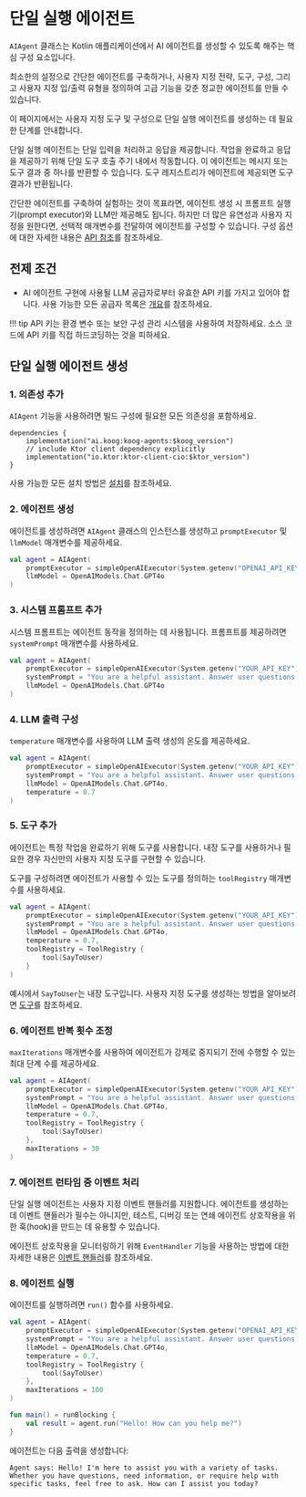 # 단일 실행 에이전트

`AIAgent` 클래스는 Kotlin 애플리케이션에서 AI 에이전트를 생성할 수 있도록 해주는 핵심 구성 요소입니다.

최소한의 설정으로 간단한 에이전트를 구축하거나, 사용자 지정 전략, 도구, 구성, 그리고 사용자 지정 입/출력 유형을 정의하여 고급 기능을 갖춘 정교한 에이전트를 만들 수 있습니다.

이 페이지에서는 사용자 지정 도구 및 구성으로 단일 실행 에이전트를 생성하는 데 필요한 단계를 안내합니다.

단일 실행 에이전트는 단일 입력을 처리하고 응답을 제공합니다.
작업을 완료하고 응답을 제공하기 위해 단일 도구 호출 주기 내에서 작동합니다.
이 에이전트는 메시지 또는 도구 결과 중 하나를 반환할 수 있습니다.
도구 레지스트리가 에이전트에 제공되면 도구 결과가 반환됩니다.

간단한 에이전트를 구축하여 실험하는 것이 목표라면, 에이전트 생성 시 프롬프트 실행기(prompt executor)와 LLM만 제공해도 됩니다.
하지만 더 많은 유연성과 사용자 지정을 원한다면, 선택적 매개변수를 전달하여 에이전트를 구성할 수 있습니다.
구성 옵션에 대한 자세한 내용은 [API 참조](https://api.koog.ai/agents/agents-core/ai.koog.agents.core.agent/-a-i-agent/-a-i-agent.html)를 참조하세요.

## 전제 조건

- AI 에이전트 구현에 사용될 LLM 공급자로부터 유효한 API 키를 가지고 있어야 합니다. 사용 가능한 모든 공급자 목록은 [개요](index.md)를 참조하세요.

!!! tip
    API 키는 환경 변수 또는 보안 구성 관리 시스템을 사용하여 저장하세요.
    소스 코드에 API 키를 직접 하드코딩하는 것을 피하세요.

## 단일 실행 에이전트 생성

### 1. 의존성 추가

`AIAgent` 기능을 사용하려면 빌드 구성에 필요한 모든 의존성을 포함하세요.

```
dependencies {
    implementation("ai.koog:koog-agents:$koog_version")
    // include Ktor client dependency explicitly
    implementation("io.ktor:ktor-client-cio:$ktor_version")
}
```

사용 가능한 모든 설치 방법은 [설치](index.md#installation)를 참조하세요.

### 2. 에이전트 생성

에이전트를 생성하려면 `AIAgent` 클래스의 인스턴스를 생성하고 `promptExecutor` 및 `llmModel` 매개변수를 제공하세요.

<!--- INCLUDE
import ai.koog.agents.core.agent.AIAgent
import ai.koog.prompt.executor.clients.openai.OpenAIModels
import ai.koog.prompt.executor.llms.all.simpleOpenAIExecutor
-->
```kotlin
val agent = AIAgent(
    promptExecutor = simpleOpenAIExecutor(System.getenv("OPENAI_API_KEY")),
    llmModel = OpenAIModels.Chat.GPT4o
)
```
<!--- KNIT example-single-run-01.kt -->

### 3. 시스템 프롬프트 추가

시스템 프롬프트는 에이전트 동작을 정의하는 데 사용됩니다. 프롬프트를 제공하려면 `systemPrompt` 매개변수를 사용하세요.

<!--- INCLUDE
import ai.koog.agents.core.agent.AIAgent
import ai.koog.prompt.executor.clients.openai.OpenAIModels
import ai.koog.prompt.executor.llms.all.simpleOpenAIExecutor
-->
```kotlin
val agent = AIAgent(
    promptExecutor = simpleOpenAIExecutor(System.getenv("YOUR_API_KEY")),
    systemPrompt = "You are a helpful assistant. Answer user questions concisely.",
    llmModel = OpenAIModels.Chat.GPT4o
)
```
<!--- KNIT example-single-run-02.kt -->

### 4. LLM 출력 구성

`temperature` 매개변수를 사용하여 LLM 출력 생성의 온도를 제공하세요.

<!--- INCLUDE
import ai.koog.agents.core.agent.AIAgent
import ai.koog.prompt.executor.clients.openai.OpenAIModels
import ai.koog.prompt.executor.llms.all.simpleOpenAIExecutor
-->
```kotlin
val agent = AIAgent(
    promptExecutor = simpleOpenAIExecutor(System.getenv("YOUR_API_KEY")),
    systemPrompt = "You are a helpful assistant. Answer user questions concisely.",
    llmModel = OpenAIModels.Chat.GPT4o,
    temperature = 0.7
)
```
<!--- KNIT example-single-run-03.kt -->

### 5. 도구 추가

에이전트는 특정 작업을 완료하기 위해 도구를 사용합니다.
내장 도구를 사용하거나 필요한 경우 자신만의 사용자 지정 도구를 구현할 수 있습니다.

도구를 구성하려면 에이전트가 사용할 수 있는 도구를 정의하는 `toolRegistry` 매개변수를 사용하세요.

<!--- INCLUDE
import ai.koog.agents.core.agent.AIAgent
import ai.koog.agents.core.tools.ToolRegistry
import ai.koog.agents.ext.tool.SayToUser
import ai.koog.prompt.executor.clients.openai.OpenAIModels
import ai.koog.prompt.executor.llms.all.simpleOpenAIExecutor
-->
```kotlin
val agent = AIAgent(
    promptExecutor = simpleOpenAIExecutor(System.getenv("YOUR_API_KEY")),
    systemPrompt = "You are a helpful assistant. Answer user questions concisely.",
    llmModel = OpenAIModels.Chat.GPT4o,
    temperature = 0.7,
    toolRegistry = ToolRegistry {
        tool(SayToUser)
    }
)
```
<!--- KNIT example-single-run-04.kt -->
예시에서 `SayToUser`는 내장 도구입니다. 사용자 지정 도구를 생성하는 방법을 알아보려면 [도구](tools-overview.md)를 참조하세요.

### 6. 에이전트 반복 횟수 조정

`maxIterations` 매개변수를 사용하여 에이전트가 강제로 중지되기 전에 수행할 수 있는 최대 단계 수를 제공하세요.

<!--- INCLUDE
import ai.koog.agents.core.agent.AIAgent
import ai.koog.agents.core.tools.ToolRegistry
import ai.koog.agents.ext.tool.SayToUser
import ai.koog.prompt.executor.clients.openai.OpenAIModels
import ai.koog.prompt.executor.llms.all.simpleOpenAIExecutor
-->
```kotlin
val agent = AIAgent(
    promptExecutor = simpleOpenAIExecutor(System.getenv("YOUR_API_KEY")),
    systemPrompt = "You are a helpful assistant. Answer user questions concisely.",
    llmModel = OpenAIModels.Chat.GPT4o,
    temperature = 0.7,
    toolRegistry = ToolRegistry {
        tool(SayToUser)
    },
    maxIterations = 30
)
```
<!--- KNIT example-single-run-05.kt -->

### 7. 에이전트 런타임 중 이벤트 처리

단일 실행 에이전트는 사용자 지정 이벤트 핸들러를 지원합니다.
에이전트를 생성하는 데 이벤트 핸들러가 필수는 아니지만, 테스트, 디버깅 또는 연쇄 에이전트 상호작용을 위한 훅(hook)을 만드는 데 유용할 수 있습니다.

에이전트 상호작용을 모니터링하기 위해 `EventHandler` 기능을 사용하는 방법에 대한 자세한 내용은 [이벤트 핸들러](agent-event-handlers.md)를 참조하세요.

### 8. 에이전트 실행

에이전트를 실행하려면 `run()` 함수를 사용하세요.

<!--- INCLUDE
import ai.koog.agents.core.agent.AIAgent
import ai.koog.agents.core.tools.ToolRegistry
import ai.koog.agents.ext.tool.SayToUser
import ai.koog.prompt.executor.clients.openai.OpenAIModels
import ai.koog.prompt.executor.llms.all.simpleOpenAIExecutor
import kotlinx.coroutines.runBlocking
-->
```kotlin
val agent = AIAgent(
    promptExecutor = simpleOpenAIExecutor(System.getenv("OPENAI_API_KEY")),
    systemPrompt = "You are a helpful assistant. Answer user questions concisely.",
    llmModel = OpenAIModels.Chat.GPT4o,
    temperature = 0.7,
    toolRegistry = ToolRegistry {
        tool(SayToUser)
    },
    maxIterations = 100
)

fun main() = runBlocking {
    val result = agent.run("Hello! How can you help me?")
}
```
<!--- KNIT example-single-run-06.kt -->

에이전트는 다음 출력을 생성합니다:

```
Agent says: Hello! I'm here to assist you with a variety of tasks. Whether you have questions, need information, or require help with specific tasks, feel free to ask. How can I assist you today?